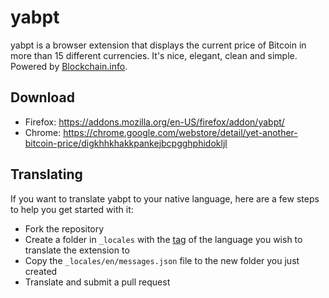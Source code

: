 # yabpt
yabpt is a browser extension that displays the current price of Bitcoin in more than 15 different currencies. It's nice, elegant, clean and simple. Powered by [Blockchain.info](https://blockchain.info).

## Download
- Firefox: https://addons.mozilla.org/en-US/firefox/addon/yabpt/
- Chrome: https://chrome.google.com/webstore/detail/yet-another-bitcoin-price/digkhhkhakkpankejbcpgghphidokljl

## Translating
If you want to translate yabpt to your native language, here are a few steps to help you get started with it:

* Fork the repository
* Create a folder in `_locales` with the [tag](https://r12a.github.io/apps/subtags/) of the language you wish to translate the extension to
* Copy the `_locales/en/messages.json` file to the new folder you just created
* Translate and submit a pull request
